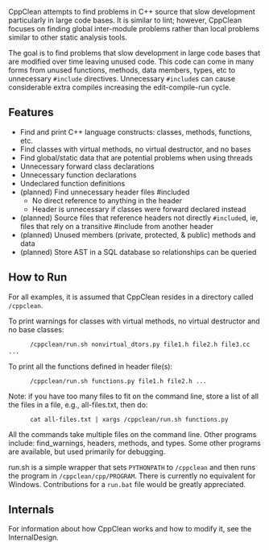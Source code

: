 CppClean attempts to find problems in C++ source that slow development particularly in large code bases.  It is similar to lint; however, CppClean focuses on finding global inter-module problems rather than local problems similar to other static analysis tools.

The goal is to find problems that slow development in large code bases that are modified over time leaving unused code.  This code can come in many forms from unused functions, methods, data members, types, etc to unnecessary `#include` directives.  Unnecessary `#include`s can cause considerable extra compiles increasing the edit-compile-run cycle.

## Features ##

  * Find and print C++ language constructs: classes, methods, functions, etc.
  * Find classes with virtual methods, no virtual destructor, and no bases
  * Find global/static data that are potential problems when using threads
  * Unnecessary forward class declarations
  * Unnecessary function declarations
  * Undeclared function definitions
  * (planned) Find unnecessary header files #included
    * No direct reference to anything in the header
    * Header is unnecessary if classes were forward declared instead
  * (planned) Source files that reference headers not directly `#include`d, ie, files that rely on a transitive #include from another header
  * (planned) Unused members (private, protected, & public) methods and data
  * (planned) Store AST in a SQL database so relationships can be queried

## How to Run ##

For all examples, it is assumed that CppClean resides in a directory called `/cppclean`.

To print warnings for classes with virtual methods, no virtual destructor and no base classes:
```
      /cppclean/run.sh nonvirtual_dtors.py file1.h file2.h file3.cc ...
```

To print all the functions defined in header file(s):
```
      /cppclean/run.sh functions.py file1.h file2.h ...
```

Note: if you have too many files to fit on the command line, store a list of all the files in a file, e.g., all-files.txt, then do:
```
      cat all-files.txt | xargs /cppclean/run.sh functions.py
```

All the commands take multiple files on the command line.  Other programs include: find\_warnings, headers, methods, and types.  Some other programs are available, but used primarily for debugging.

run.sh is a simple wrapper that sets `PYTHONPATH` to `/cppclean` and then runs the program in `/cppclean/cpp/PROGRAM`.  There is currently no equivalent for Windows.  Contributions for a `run.bat` file would be greatly appreciated.

## Internals ##

For information about how CppClean works and how to modify it, see the InternalDesign.